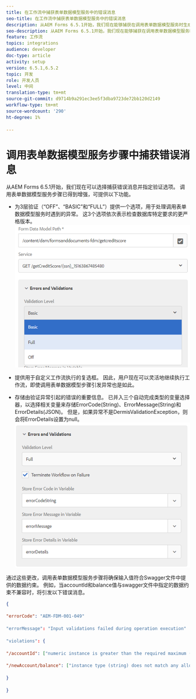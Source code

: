 ```yaml
---
title: 在工作流中捕获表单数据模型服务中的错误消息
seo-title: 在工作流中捕获表单数据模型服务中的错误消息
description: 从AEM Forms 6.5.1开始，我们现在能够捕获在调用表单数据模型服务时生成的错误消息，这是AEM工作流中的一个步骤。 工作流.
seo-description: 从AEM Forms 6.5.1开始，我们现在能够捕获在调用表单数据模型服务时生成的错误消息，这是AEM工作流中的一个步骤。 工作流.
feature: 工作流
topics: integrations
audience: developer
doc-type: article
activity: setup
version: 6.5.1,6.5.2
topic: 开发
role: 开发人员
level: 中间
translation-type: tm+mt
source-git-commit: d9714b9a291ec3ee5f3dba9723de72bb120d2149
workflow-type: tm+mt
source-wordcount: '290'
ht-degree: 1%

---
```



# 调用表单数据模型服务步骤中捕获错误消息

从AEM Forms 6.5.1开始，我们现在可以选择捕获错误消息并指定验证选项。 调用表单数据模型服务步骤已得到增强，可提供以下功能。

* 为3层验证（“OFF”、“BASIC”和“FULL”）提供一个选项，用于处理调用表单数据模型服务时遇到的异常。 这3个选项依次表示检查数据库特定要求的更严格版本。
   ![验证级别](assets/validation-level.PNG)

* 提供用于自定义工作流执行的复选框。 因此，用户现在可以灵活地继续执行工作流，即使调用表单数据模型步骤引发异常也是如此。

* 存储由验证异常引起的错误的重要信息。 已并入三个自动完成类型的变量选择器，以选择相关变量来存储ErrorCode(String)、ErrorMessage(String)和ErrorDetails(JSON)。 但是，如果异常不是DermisValidationException，则会将ErrorDetails设置为null。
   ![捕获错误消息](assets/fdm-error-details.PNG)

通过这些更改，调用表单数据模型服务步骤将确保输入值符合Swagger文件中提供的数据约束。 例如，当accountId和balance值与swagger文件中指定的数据约束不兼容时，将引发以下错误消息。

```json
{

"errorCode": "AEM-FDM-001-049"

"errorMessage": "Input validations failed during operation execution"

"violations": {

"/accountId": ["numeric instance is greater than the required maximum (maximum: 20, found: 97)"],

"/newAccount/balance": ["instance type (string) does not match any allowed primitive type (allowed: [\"integer\",\"number\"])"]

}

}
```


